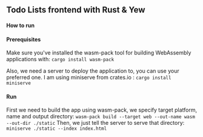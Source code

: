 ## Todo Lists frontend with Rust & Yew

#### How to run

#### Prerequisites
Make sure you've installed the wasm-pack tool for building WebAssembly applications with:
``` cargo install wasm-pack ```

Also, we need a server to deploy the application to, you can use your preferred one. I am using miniserve from crates.io :
``` cargo install miniserve ```

#### Run
First we need to build the app using wasm-pack, we specify target platform, name and output directory:
``` wasm-pack build --target web --out-name wasm --out-dir ./static ``` 
Then, we just tell the server to serve that directory:
``` miniserve ./static --index index.html ``` 
